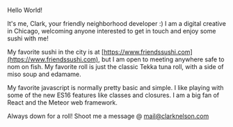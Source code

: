 Hello World!

It's me, Clark, your friendly neighborhood developer :) I am a digital creative in Chicago, welcoming anyone interested to get in touch and enjoy some sushi with me!

My favorite sushi in the city is at [https://www.friendssushi.com](https://www.friendssushi.com), but I am open to meeting anywhere safe to nom on fish. My favorite roll is just the classic Tekka tuna roll, with a side of miso soup and edamame.

My favorite javascript is normally pretty basic and simple. I like playing with some of the new ES16 features like classes and closures. I am a big fan of React and the Meteor web framework.

Always down for a roll! Shoot me a message @ [mail@clarknelson.com](mailto:mail@clarknelson.com)
